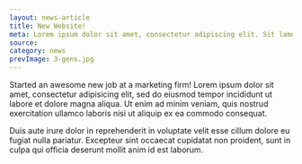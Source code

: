 ```yaml
---
layout: news-article
title: New Website!
meta: Lorem ipsum dolor sit amet, consectetur adipiscing elit. Sit lamet tolk amel yut…
source:
category: news
prevImage: 3-gens.jpg
---
```


Started an awesome new job at a marketing firm! Lorem ipsum dolor sit amet, consectetur adipisicing elit, sed do eiusmod tempor incididunt ut labore et dolore magna aliqua. Ut enim ad minim veniam, quis nostrud exercitation ullamco laboris nisi ut aliquip ex ea commodo consequat.

Duis aute irure dolor in reprehenderit in voluptate velit esse cillum dolore eu fugiat nulla pariatur. Excepteur sint occaecat cupidatat non proident, sunt in culpa qui officia deserunt mollit anim id est laborum.
